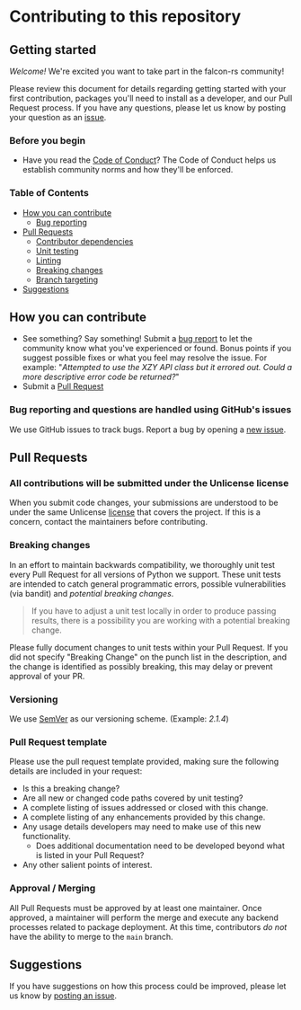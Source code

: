 # Contributing to this repository <!-- omit in toc -->

## Getting started <!-- omit in toc -->
_Welcome!_ We're excited you want to take part in the falcon-rs community! 

Please review this document for details regarding getting started with your first contribution, packages you'll need to install as a developer, and our Pull Request process. If you have any questions, please let us know by
posting your question as an [issue](https://github.com/CrowdStrike/falcon-rs/issues/new).

### Before you begin
- Have you read the [Code of Conduct](CODE_OF_CONDUCT.md)? The Code of Conduct helps us establish community norms and how they'll be enforced.

### Table of Contents
- [How you can contribute](#how-you-can-contribute)
    + [Bug reporting](#bug-reporting-and-questions-are-handled-using-githubs-issues)
- [Pull Requests](#pull-requests)
    + [Contributor dependencies](#additional-contributor-package-requirements)
    + [Unit testing](#unit-testing--code-coverage)
    + [Linting](#linting)
    + [Breaking changes](#breaking-changes)
    + [Branch targeting](#branch-targeting)
- [Suggestions](#suggestions)

## How you can contribute
- See something? Say something! Submit a [bug report](https://github.com/CrowdStrike/falcon-rs/issues) to let the community know what you've experienced or found. Bonus points if you suggest possible fixes or what you feel may resolve the issue. For example: "_Attempted to use the XZY API class but it errored out. Could a more descriptive error code be returned?_"
- Submit a [Pull Request](#pull-requests)

### Bug reporting and questions are handled using GitHub's issues
We use GitHub issues to track bugs. Report a bug by opening a [new issue](https://github.com/CrowdStrike/falcon-rs/issues).

## Pull Requests

### All contributions will be submitted under the Unlicense license
When you submit code changes, your submissions are understood to be under the same Unlicense [license](LICENSE) that covers the project. 
If this is a concern, contact the maintainers before contributing.

### Breaking changes
In an effort to maintain backwards compatibility, we thoroughly unit test every Pull Request for all versions of Python we support. These unit tests are intended to catch general programmatic errors, possible vulnerabilities (via bandit) and _potential breaking changes_. 

> If you have to adjust a unit test locally in order to produce passing results, there is a possibility you are working with a potential breaking change.

Please fully document changes to unit tests within your Pull Request. If you did not specify "Breaking Change" on the punch list in the description, and the change is identified as possibly breaking, this may delay or prevent approval of your PR.

### Versioning
We use [SemVer](https://semver.org/) as our versioning scheme. (Example: _2.1.4_) 

### Pull Request template
Please use the pull request template provided, making sure the following details are included in your request:
+ Is this a breaking change?
+ Are all new or changed code paths covered by unit testing?
+ A complete listing of issues addressed or closed with this change.
+ A complete listing of any enhancements provided by this change.
+ Any usage details developers may need to make use of this new functionality.
    - Does additional documentation need to be developed beyond what is listed in your Pull Request?
+ Any other salient points of interest.

### Approval / Merging
All Pull Requests must be approved by at least one maintainer. Once approved, a maintainer will perform the merge and execute any backend 
processes related to package deployment. At this time, contributors _do not_ have the ability to merge to the `main` branch.

## Suggestions
If you have suggestions on how this process could be improved, please let us know by [posting an issue](https://github.com/CrowdStrike/falcon-rs/issues).